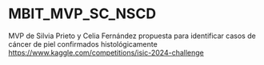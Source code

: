 # MBIT_MVP_SC_NSCD
MVP de Silvia Prieto y Celia Fernández propuesta para identificar casos de cáncer de piel confirmados histológicamente  https://www.kaggle.com/competitions/isic-2024-challenge
